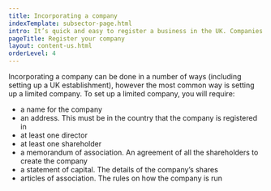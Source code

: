 ```yaml
---
title: Incorporating a company
indexTemplate: subsector-page.html
intro: It’s quick and easy to register a business in the UK. Companies House can handle the process with just one form. 
pageTitle: Register your company
layout: content-us.html
orderLevel: 4
---
```


Incorporating a company can be done in a number of ways (including setting up a UK establishment), however the most common way is setting up a limited company. To set up a limited company, you will require: 

- a name for the company
- an address. This must be in the country that the company is registered in
- at least one director
- at least one shareholder
- a memorandum of association. An agreement of all the shareholders to create the company
- a statement of capital. The details of the company’s shares
- articles of association. The rules on how the company is run